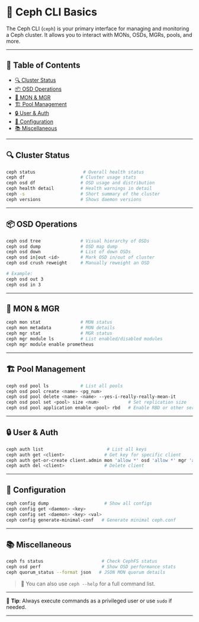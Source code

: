 # 🧰 Ceph CLI Basics

The Ceph CLI (`ceph`) is your primary interface for managing and monitoring a Ceph cluster. It allows you to interact with MONs, OSDs, MGRs, pools, and more.

---

## 📑 Table of Contents

- [🔍 Cluster Status](#-cluster-status)
- [📦 OSD Operations](#-osd-operations)
- [🧠 MON & MGR](#-mon--mgr)
- [🏗 Pool Management](#-pool-management)
- [🔒 User & Auth](#-user--auth)
- [📁 Configuration](#-configuration)
- [📚 Miscellaneous](#-miscellaneous)

---

## 🔍 Cluster Status

```bash
ceph status                  # Overall health status
ceph df                     # Cluster usage stats
ceph osd df                 # OSD usage and distribution
ceph health detail          # Health warnings in detail
ceph -s                     # Short summary of the cluster
ceph versions               # Shows daemon versions
````

---

## 📦 OSD Operations

```bash
ceph osd tree               # Visual hierarchy of OSDs
ceph osd dump               # OSD map dump
ceph osd down               # List of down OSDs
ceph osd in|out <id>        # Mark OSD in/out of cluster
ceph osd crush reweight     # Manually reweight an OSD

# Example:
ceph osd out 3
ceph osd in 3
```

---

## 🧠 MON & MGR

```bash
ceph mon stat               # MON status
ceph mon metadata           # MON details
ceph mgr stat               # MGR status
ceph mgr module ls          # List enabled/disabled modules
ceph mgr module enable prometheus
```

---

## 🏗 Pool Management

```bash
ceph osd pool ls            # List all pools
ceph osd pool create <name> <pg_num>
ceph osd pool delete <name> <name> --yes-i-really-really-mean-it
ceph osd pool set <pool> size <num>           # Set replication size
ceph osd pool application enable <pool> rbd   # Enable RBD or other services
```

---

## 🔒 User & Auth

```bash
ceph auth list                        # List all keys
ceph auth get <client>               # Get key for specific client
ceph auth get-or-create client.admin mon 'allow *' osd 'allow *' mgr 'allow *'
ceph auth del <client>               # Delete client
```

---

## 📁 Configuration

```bash
ceph config dump                     # Show all configs
ceph config get <daemon> <key>
ceph config set <daemon> <key> <val>
ceph config generate-minimal-conf   # Generate minimal ceph.conf
```

---

## 📚 Miscellaneous

```bash
ceph fs status                      # Check CephFS status
ceph osd perf                       # Show OSD performance stats
ceph quorum_status --format json   # JSON MON quorum details
```

> 🔔 You can also use `ceph --help` for a full command list.

---

📘 **Tip**: Always execute commands as a privileged user or use `sudo` if needed.


---
